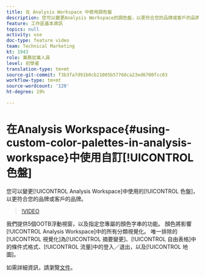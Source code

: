 ```yaml
---
title: 在 Analysis Workspace 中使用調色盤
description: 您可以變更Analysis Workspace的調色盤，以更符合您的品牌或客戶的品牌。
feature: 工作區基本資訊
topics: null
activity: use
doc-type: feature video
team: Technical Marketing
kt: 1943
role: 業務從業人員
level: 初學者
translation-type: tm+mt
source-git-commit: f3b3fa7d91b0cb21005b57768ca23ed6700fcc03
workflow-type: tm+mt
source-wordcount: '120'
ht-degree: 19%

---
```



# 在Analysis Workspace{#using-custom-color-palettes-in-analysis-workspace}中使用自訂[!UICONTROL 色盤]

您可以變更[!UICONTROL Analysis Workspace]中使用的[!UICONTROL 色盤]，以更符合您的品牌或客戶的品牌。

>[!VIDEO](https://video.tv.adobe.com/v/23876/?quality=12)

我們提供5個OOTB浮動視窗，以及指定您專屬的顏色字串的功能。 顏色將影響[!UICONTROL Analysis Workspace]中的所有分類視覺化。 唯一排除的[!UICONTROL 視覺化]為[!UICONTROL 摘要變更]、[!UICONTROL 自由表格]中的條件式格式、[!UICONTROL 流量]中的登入／退出，以及[!UICONTROL 地圖]。

如需詳細資訊，請瀏覽[文件](https://marketing.adobe.com/resources/help/zh_TW/analytics/analysis-workspace/color_palettes.html)。
